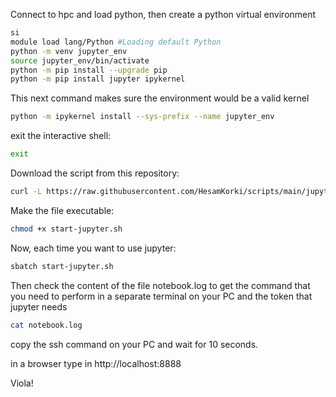 Connect to hpc and load python, then create a python virtual environment 

```bash
si
module load lang/Python #Loading default Python
python -m venv jupyter_env
source jupyter_env/bin/activate
python -m pip install --upgrade pip
python -m pip install jupyter ipykernel
```

This next command makes sure the environment would be a valid kernel

```bash
python -m ipykernel install --sys-prefix --name jupyter_env
```

exit the interactive shell:

```bash
exit
```

Download the script from this repository:

```bash
curl -L https://raw.githubusercontent.com/HesamKorki/scripts/main/jupyter-on-slurm/start-jupyter.sh -o start-jupyter.sh
```

Make the file executable:

```bash
chmod +x start-jupyter.sh
```

Now, each time you want to use jupyter:

```bash
sbatch start-jupyter.sh
```

Then check the content of the file notebook.log to get the command that you need to perform in a separate terminal on your PC and the token that jupyter needs

```bash
cat notebook.log
```

copy the ssh command on your PC and wait for 10 seconds.

in a browser type in http://localhost:8888

Viola!
